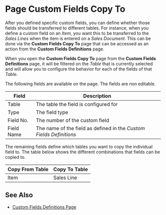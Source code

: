 # Page Custom Fields Copy To

After you defined specific custom fields, you can define whether those fields should be transferred to different tables. For instance, when you define a custom field on an *Item*, you want this to be transferred to the *Sales Lines* when the item is entered on a *Sales Document*. This can be done via the **Custom Fields Copy To** page that can be accessed as an action from the **Custom Fields Definitions** page.

When you open the **Custom Fields Copy To** page from the **Custom Fields Definitions** page, it will be filtered on the *Table* that is currently selected and will allow you to configure the behavior for each of the fields of that *Table*.

The following fields are available on the page. The fields are non editable.

| Field | Description |
|-|-|
| Table | The table the field is configured for |
| Type | The field type |
| Field No. | The number of the custom field |
| Field Name | The name of the field as defined in the *Custom Fields Definitions* |

The remaining fields define which tables you want to copy the individual field to. The table below shows the different combinations that fields can be copied to.

| Copy From Table | Copy To Table |
|-|-|
| Item | Sales Line |

## See Also

- [Custom Fields Definitions Page](page-customfield-definitions.md)
